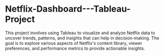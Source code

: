 # Netflix-Dashboard---Tableau-Project
This project involves using Tableau to visualize and analyze Netflix data to uncover trends, patterns, and insights that can help in decision-making. The goal is to explore various aspects of Netflix's content library, viewer preferences, and performance metrics to provide actionable insights.
